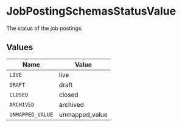 # JobPostingSchemasStatusValue

The status of the job postings.


## Values

| Name             | Value            |
| ---------------- | ---------------- |
| `LIVE`           | live             |
| `DRAFT`          | draft            |
| `CLOSED`         | closed           |
| `ARCHIVED`       | archived         |
| `UNMAPPED_VALUE` | unmapped_value   |